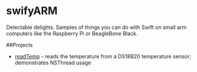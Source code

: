 # swifyARM
Delectable delights. Samples of things you can do with Swift on small arm computers like the Raspberry Pi or BeagleBone Black.

##Projects

* [readTemp](https://github.com/iamcam/swifyARM/tree/master/readTemp) - reads the temperature from a DS18B20 temperature sensor; demonstrates NSThread usage
